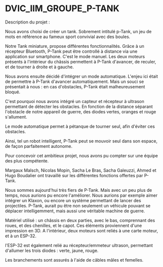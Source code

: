 # DVIC_IIM_GROUPE_P-TANK


Description du projet :

Nous avons choisi de créer un tank. Sobrement intitulé p-Tank, un jeu de mots en référence au fameux sport convivial avec des boules.

Notre Tank miniature, propose différentes fonctionnalités. Grâce à un récepteur Bluetooth, P-Tank peut être controllé à distance via une application sur smartphone. C'est le mode manuel. Les deux moteurs présents à l'intérieur du châssis permettent à P-Tank d'avancer, de reculer, et de tourner à droite et à gauche.

Nous avons ensuite décidé d'intégrer un mode automatique. L'enjeu ici était de permettre à P-Tank d'avancer automatiquement. Mais un souci se présentait à nous : en cas d'obstacles, P-Tank était malheureusement bloqué.

C'est pourquoi nous avons intégré un capteur et récepteur à ultrason permettant de détecter les obstacles. En fonction de la distance séparant l'obstacle de notre appareil de guerre, des diodes vertes, oranges et rouge s'allument.

Le mode automatique permet à pétanque de tourner seul, afin d'éviter ces obstacles.

Ainsi, tel un robot intelligent, P-Tank peut se mouvoir seul dans son espace, de façon parfaitement autonome.


Pour concevoir cet ambitieux projet, nous avons pu compter sur une équipe des plus compétente.

Margaux Malsch, Nicolas Mopin, Sacha Le Bras, Sacha Galeuzzi, Ahmed et Hugo Boudalier ont travaillé sur les différentes fonctions offertes par P-Tank.


Nous sommes aujourd'hui très fiers de P-Tank. Mais avec un peu plus de temps, nous aurions pu encore l'améliorer. Nous aurions par exemple aimer intégrer un Klaxon, ou encore un système permettant de lancer des projectiles. P-Tank, aurait pu être non seulement un véhicule pouvant se déplacer intelligemment, mais aussi une véritable machine de guerre.


Matériel utilisé : un châssis en deux parties, avec le bas, comprennant des roues, et des chenilles, et le capot. Ces éléments proviennent d'une impression en 3D. A l'intérieur, deux moteurs sont reliés à une carte moteur, et à un ESP-32.

l'ESP-32 est également relié au récepteur/emmeteur ultrason, permettant d'allumer les trois diodes : verte, jaune, rouge.

Les branchements sont assurés à l'aide de câbles mâles et femelles.  
